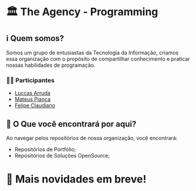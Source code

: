 # 🏛️ The Agency - Programming
## ℹ️ Quem somos?
Somos um grupo de entusiastas da Tecnologia da Informação, criamos essa organização com o propósito de compartilhar conhecimento e praticar nossas habilidades de programação.

### 👨‍💻 Participantes
- [Luccas Arruda](https://github.com/LuccasArruda)
- [Mateus Pianca](https://github.com/Skyblockfire)
- [Felipe Claudiano](https://github.com/Thefeehpy)


## 🔎 O Que você encontrará por aqui?
Ao navegar pelos repositórios de nossa organização, você encontrará:
- Repositórios de Portfólio;
- Repositórios de Soluções OpenSource; 

# 📣 Mais novidades em breve!
